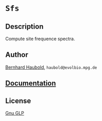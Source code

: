 # `Sfs`
## Description
Compute site frequence spectra.
## Author
[Bernhard Haubold](http://thymine.evolbio.mpg.de/), `haubold@evolbio.mpg.de`
## [Documentation](http://github.com/evolbioinf/sfs/tree/master/doc/sfs.pdf)
## License
[Gnu GLP](https://www.gnu.org/licenses/gpl-3.0.en.html)
